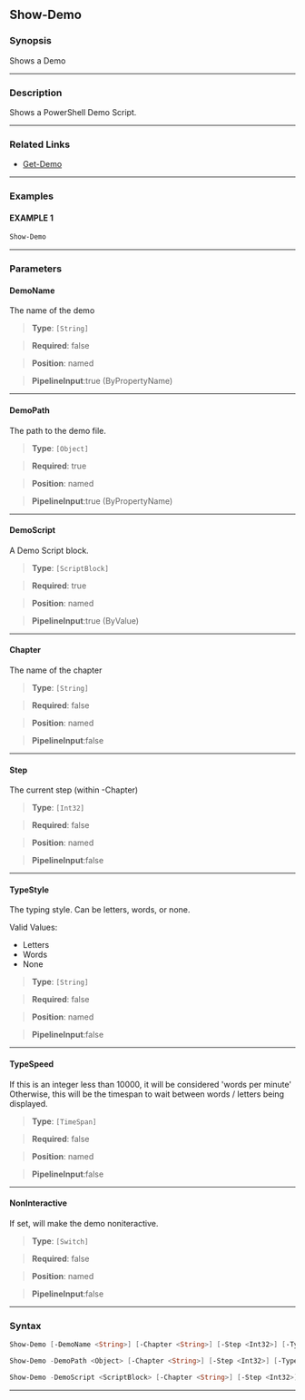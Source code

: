 Show-Demo
---------
### Synopsis
Shows a Demo

---
### Description

Shows a PowerShell Demo Script.

---
### Related Links
* [Get-Demo](Get-Demo.md)



---
### Examples
#### EXAMPLE 1
```PowerShell
Show-Demo
```

---
### Parameters
#### **DemoName**

The name of the demo



> **Type**: ```[String]```

> **Required**: false

> **Position**: named

> **PipelineInput**:true (ByPropertyName)



---
#### **DemoPath**

The path to the demo file.



> **Type**: ```[Object]```

> **Required**: true

> **Position**: named

> **PipelineInput**:true (ByPropertyName)



---
#### **DemoScript**

A Demo Script block.



> **Type**: ```[ScriptBlock]```

> **Required**: true

> **Position**: named

> **PipelineInput**:true (ByValue)



---
#### **Chapter**

The name of the chapter



> **Type**: ```[String]```

> **Required**: false

> **Position**: named

> **PipelineInput**:false



---
#### **Step**

The current step (within -Chapter)



> **Type**: ```[Int32]```

> **Required**: false

> **Position**: named

> **PipelineInput**:false



---
#### **TypeStyle**

The typing style.  Can be letters, words, or none.



Valid Values:

* Letters
* Words
* None



> **Type**: ```[String]```

> **Required**: false

> **Position**: named

> **PipelineInput**:false



---
#### **TypeSpeed**

If this is an integer less than 10000, it will be considered 'words per minute'
Otherwise, this will be the timespan to wait between words / letters being displayed.



> **Type**: ```[TimeSpan]```

> **Required**: false

> **Position**: named

> **PipelineInput**:false



---
#### **NonInteractive**

If set, will make the demo noniteractive.



> **Type**: ```[Switch]```

> **Required**: false

> **Position**: named

> **PipelineInput**:false



---
### Syntax
```PowerShell
Show-Demo [-DemoName <String>] [-Chapter <String>] [-Step <Int32>] [-TypeStyle <String>] [-TypeSpeed <TimeSpan>] [-NonInteractive] [<CommonParameters>]
```
```PowerShell
Show-Demo -DemoPath <Object> [-Chapter <String>] [-Step <Int32>] [-TypeStyle <String>] [-TypeSpeed <TimeSpan>] [-NonInteractive] [<CommonParameters>]
```
```PowerShell
Show-Demo -DemoScript <ScriptBlock> [-Chapter <String>] [-Step <Int32>] [-TypeStyle <String>] [-TypeSpeed <TimeSpan>] [-NonInteractive] [<CommonParameters>]
```
---
